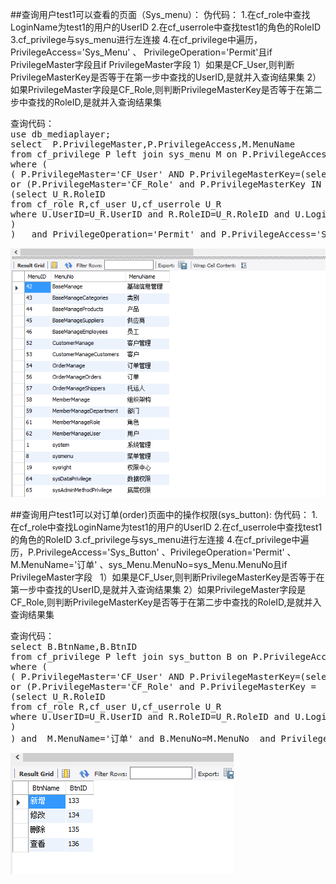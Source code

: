 ##查询用户test1可以查看的页面（Sys_menu）：
    伪代码：
    1.在cf_role中查找LoginName为test1的用户的UserID
    2.在cf_userrole中查找test1的角色的RoleID
    3.cf_privilege与sys_menu进行左连接
    4.在cf_privilege中遍历， PrivilegeAccess='Sys_Menu' 、 PrivilegeOperation='Permit'且if PrivilegeMaster字段且if PrivilegeMaster字段
      1）如果是CF_User,则判断PrivilegeMasterKey是否等于在第一步中查找的UserID,是就并入查询结果集
      2）如果PrivilegeMaster字段是CF_Role,则判断PrivilegeMasterKey是否等于在第二步中查找的RoleID,是就并入查询结果集
    

<pre>
查询代码：
use db_mediaplayer;
select  P.PrivilegeMaster,P.PrivilegeAccess,M.MenuName
from cf_privilege P left join sys_menu M on P.PrivilegeAccessKey=M.MenuID and P.PrivilegeAccess='Sys_Menu'
where (
( P.PrivilegeMaster='CF_User' AND P.PrivilegeMasterKey=(select U.UserID from cf_user U where U.LoginName='test1')) 
or (P.PrivilegeMaster='CF_Role' and P.PrivilegeMasterKey IN
(select U_R.RoleID
from cf_role R,cf_user U,cf_userrole U_R 
where U.UserID=U_R.UserID and R.RoleID=U_R.RoleID and U.LoginName='test1')
)
)   and PrivilegeOperation='Permit' and P.PrivilegeAccess='Sys_Menu';
</pre>

![p1](images/1.png)


##查询用户test1可以对订单(order)页面中的操作权限(sys_button):
    伪代码：
    1.在cf_role中查找LoginName为test1的用户的UserID
    2.在cf_userrole中查找test1的角色的RoleID
    3.cf_privilege与sys_menu进行左连接
    4.在cf_privilege中遍历，P.PrivilegeAccess='Sys_Button' 、PrivilegeOperation='Permit' 、M.MenuName='订单' 、sys_Menu.MenuNo=sys_Menu.MenuNo且if PrivilegeMaster字段   
      1）如果是CF_User,则判断PrivilegeMasterKey是否等于在第一步中查找的UserID,是就并入查询结果集
      2）如果PrivilegeMaster字段是CF_Role,则判断PrivilegeMasterKey是否等于在第二步中查找的RoleID,是就并入查询结果集
      
      
  
<pre>
查询代码：
select B.BtnName,B.BtnID
from cf_privilege P left join sys_button B on P.PrivilegeAccessKey=B.BtnID and P.PrivilegeAccess='Sys_Button',sys_menu M
where (
( P.PrivilegeMaster='CF_User' AND P.PrivilegeMasterKey=(select U.UserID from cf_user U where U.LoginName='test1') ) 
or (P.PrivilegeMaster='CF_Role' and P.PrivilegeMasterKey =
(select U_R.RoleID
from cf_role R,cf_user U,cf_userrole U_R 
where U.UserID=U_R.UserID and R.RoleID=U_R.RoleID and U.LoginName='test1')
)
) and  M.MenuName='订单' and B.MenuNo=M.MenuNo  and PrivilegeOperation='Permit';
</pre>

![p2](images/2.png)

